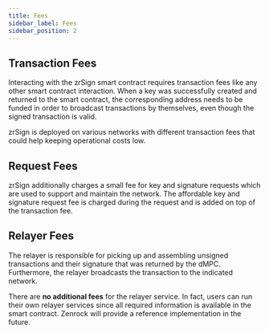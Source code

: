 ```yaml
---
title: Fees
sidebar_label: Fees
sidebar_position: 2
---
```


## Transaction Fees

Interacting with the zrSign smart contract requires transaction fees like any other smart contract interaction. 
When a key was successfully created and returned to the smart contract, the corresponding address needs to be funded
in order to broadcast transactions by themselves, even though the signed transaction is valid.

zrSign is deployed on various networks with different transaction fees that could help keeping operational costs low. 

## Request Fees

zrSign additionally charges a small fee for key and signature requests which are used to support and maintain the network. 
The affordable key and signature request fee is charged during the request and is added on top of the transaction fee. 

## Relayer Fees

The relayer is responsible for picking up and assembling unsigned transactions and their signature that was returned by the dMPC. 
Furthermore, the relayer broadcasts the transaction to the indicated network. 

There are **no additional fees** for the relayer service. In fact, users can run their own relayer services since all required
information is available in the smart contract. Zenrock will provide a reference implementation in the future.
